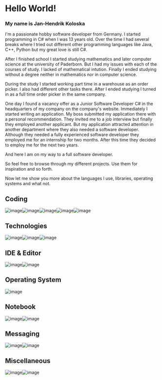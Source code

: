 # Hello World!
### My name is Jan-Hendrik Koloska
I'm a passionate hobby software developer from Germany. I started programming in C# when I was 13 years old. Over the time I had several breaks where I tried out different other programming languages like Java, C++, Python but my great love is still C#.


After I finished school I started studying mathematics and later computer science at the university of Paderborn. But I had my issues with each of the courses of study. I lacked of mathematical intution. Finally I ended studying without a degree neither in mathematics nor in computer science.


During the study I started working part time in a warehouse as an order picker. I also had different other tasks there. After I ended studying I turned in as a full time order picker in the same company. 

One day I found a vacancy offer as a Junior Software Developer C# in the headquarters of my company on the company's website. Immediately I started writing an application. My boss submitted my application there with a personal recommendation. They invited me to a job interview but finally they employed another applicant. But my application attracted attention in another department where they also needed a software developer. Although they needed a fully experienced software developer they employed me for an internship for two months. After this time they decided to employ me for the next two years.

And here I am on my way to a full software developer.

So feel free to browse through my different projects. Use them for inspiration and so forth.

Now let me show you more about the languages I use, libraries, operating systems and what not.

## Coding
![image](https://img.shields.io/badge/C%23-239120?style=for-the-badge&logo=csharp&logoColor=white)![image](https://img.shields.io/badge/powershell-5391FE?style=for-the-badge&logo=powershell&logoColor=white)![image](https://img.shields.io/badge/HTML5-E34F26?style=for-the-badge&logo=html5&logoColor=white)![image](https://img.shields.io/badge/CSS3-1572B6?style=for-the-badge&logo=css3&logoColor=white)![image](https://img.shields.io/badge/LaTeX-47A141?style=for-the-badge&logo=LaTeX&logoColor=white)

## Technologies
![image](https://img.shields.io/badge/Microsoft%20SQL%20Server-CC2927?style=for-the-badge&logo=microsoft%20sql%20server&logoColor=white)![image](https://img.shields.io/badge/.NET-512BD4?style=for-the-badge&logo=dotnet&logoColor=white)![image](https://img.shields.io/badge/Bootstrap-563D7C?style=for-the-badge&logo=bootstrap&logoColor=white)
## IDE & Editor
![image](https://img.shields.io/badge/Visual_Studio-5C2D91?style=for-the-badge&logo=visual%20studio&logoColor=white)![image](https://img.shields.io/badge/Visual_Studio_Code-0078D4?style=for-the-badge&logo=visual%20studio%20code&logoColor=white)

## Operating System
![image](https://img.shields.io/badge/Windows_11-0078d4?style=for-the-badge&logo=windows-11&logoColor=white)

## Notebook
![image](https://img.shields.io/badge/dell%20laptop-007DB8?style=for-the-badge&logo=dell&logoColor=white)![image](https://img.shields.io/badge/lenovo%20laptop-E2231A?style=for-the-badge&logo=lenovo&logoColor=white)

## Messaging
![image](https://img.shields.io/badge/Discord-5865F2?style=for-the-badge&logo=discord&logoColor=white)![image](https://img.shields.io/badge/Microsoft_Teams-6264A7?style=for-the-badge&logo=microsoft-teams&logoColor=white)

## Miscellaneous
![image](https://img.shields.io/badge/Obsidian-483699?style=for-the-badge&logo=Obsidian&logoColor=white)![image](https://img.shields.io/badge/Trello-0052CC?style=for-the-badge&logo=trello&logoColor=white)
